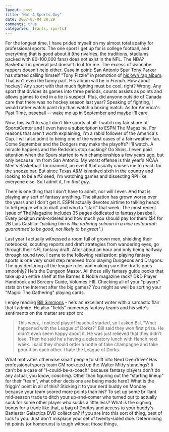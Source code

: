 ```yaml
---
layout: post  
title: "Not A Sports Guy"  
date: 2007-03-04 20:29  
comments: true  
categories: [rants, sports]
---
```


For the longest time, I have prided myself on my almost total apathy for professional sports. The one sport I get up for is college football, and everything that is good about it (the rivalries, the traditions, stadiums packed with 80-100,000 fans) does not exist in the NFL. The NBA? Basketball in general just doesn't do it for me. The excess of wannabe rappers doesn't help either. Case in point: San Antonio Spur Tony Parker has started calling himself "Tony Pizzle" in promotion of [his own rap album][1]. That isn't even the funny part. His album will be in _French_. How about hockey? Any sport with that much fighting must be cool, right? Wrong. Any sport that divides its games into three periods, counts assists as points and allows games to end in a tie is suspect. Plus, did anyone outside of Canada care that there was no hockey season last year? Speaking of fighting, I would rather watch paint dry than watch a boxing match. As for America's Past Time, baseball -- wake me up in September and maybe I'll care. 

Now, this isn't to say I don't like sports at all. I watch my fair share of SportsCenter and I even have a subscription to ESPN The Magazine. For reasons that aren't worth explaining, I'm a rabid follower of the America's Cup. I will also admit to being one of the worst cases of a fair-weather fan. Come September and the Dodgers may make the playoffs? I'll watch. A miracle happens and the Redskins stop sucking? Go Skins. I even paid attention when the Spurs started to win championships a few years ago, but only because I'm from San Antonio. My worst offense is this year's NCAA Men's Basketball Tournament, an event that usually causes me to reach for the snooze bar. But since Texas A&M is ranked sixth in the country and looking to be a #2 seed, I'm watching games and dissecting RPI like everyone else. So I admit it, I'm _that guy_. 

There is one thing that I don't have to admit, nor will I ever. And that is playing any sort of fantasy anything. The situation has grown worse over the years and I don't get it. ESPN actually devotes airtime to talking heads to tell people who to draft and who to "start" that week. The most recent issue of The Magazine includes 35 pages dedicated to fantasy baseball. Every position rank-ordered and how much you should pay for them ($4 for 2B Luis Castillo: *"picking him is like ordering salmon in a nice restaurant: guaranteed to be good, not likely to be great"*.)

Last year I actually witnessed a room full of grown men, shielding their notebooks, scouting reports and draft strategies from wandering eyes, go through their NFL fantasy draft. After about an hour and only being halfway through round two, I came to the following realization: playing fantasy sports is one very small step removed from playing Dungeons and Dragons. The guy declaring all the league rules and making sure the drafts goes smoothly? He's the Dungeon Master. All those silly fantasy guide books that take up an entire shelf at the Barnes & Noble magazine rack? D&D Player Handbook and Sorcery Guide, Volumes I-III. Checking all of your "players" stats on the Internet after the big games? You might as well be sorting your "Magic: The Gathering" playing cards.

I enjoy reading [Bill Simmons][2] - he's an excellent writer with a sarcastic flair that I admire. He also "fields" numerous fantasy teams and his wife's sentiments on the matter are spot on:

> This week, I noticed playoff baseball started, so I asked Bill, "What happened with the League of Dorks?" Bill said they won first prize. He didn't even seem happy about it. He was just relieved that they didn't lose. Then he said he's having a celebratory lunch with Hench next week. I said they should order a bottle of fake champagne and fake pour it on each other. I hate the League of Dorks.

What motivates otherwise smart people to shift into Nerd Overdrive? Has professional sports team GM rocketed up the Walter Mitty standings? It can't be a case of "I-could-be-a-coach" because fantasy players don't do any actual, you know, _coaching_. Other than figuring out the "starting lineup" for their "team", what other decisions are being made here? What is the friggin' point in all of this? Sticking it to your nerd buddy on Monday because your team scored more points than his? To set up some brilliant mid-season trade to ditch your up-and-comer who turned out to actually suck for some other player who sucks a little less? What is the signing bonus for a trade like that, a bag of Doritos and access to your buddy's Battlestar Galactica DVD collection? If you are into this sort of thing, best of luck to you. Just don't misplace your set of twenty-sided dice. Determining hit points (or homeruns) is tough without those things. 

[1]: http://www.mysanantonio.com/entertainment/music/stories/MYSA022406.6P.parker.16477627.html
[2]: http://sports.espn.go.com/espn/page2/simmons/index
